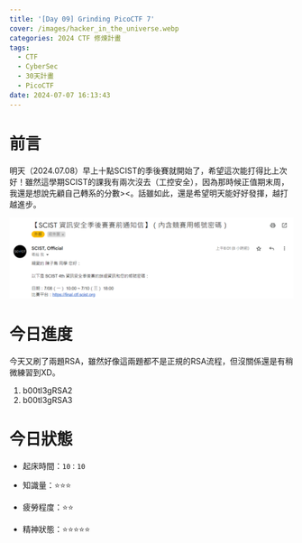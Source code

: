 ```yaml
---
title: '[Day 09] Grinding PicoCTF 7'
cover: /images/hacker_in_the_universe.webp
categories: 2024 CTF 修煉計畫
tags:
  - CTF
  - CyberSec
  - 30天計畫
  - PicoCTF
date: 2024-07-07 16:13:43
---
```



# 前言

明天（2024.07.08）早上十點SCIST的季後賽就開始了，希望這次能打得比上次好！雖然這學期SCIST的課我有兩次沒去（工控安全），因為那時候正值期末周，我還是想說先顧自己轉系的分數><。話雖如此，還是希望明天能好好發揮，越打越進步。

![SCIST季後賽通知信](https://raw.githubusercontent.com/CX330Blake/MyBlogPhotos/main/image/image-20240707161049632.png)

# 今日進度

今天又刷了兩題RSA，雖然好像這兩題都不是正規的RSA流程，但沒關係還是有稍微練習到XD。

1. b00tl3gRSA2
2. b00tl3gRSA3

# 今日狀態

- 起床時間：`10：10`

- 知識量：⭐⭐⭐

- 疲勞程度：⭐⭐

- 精神狀態：⭐⭐⭐⭐⭐
